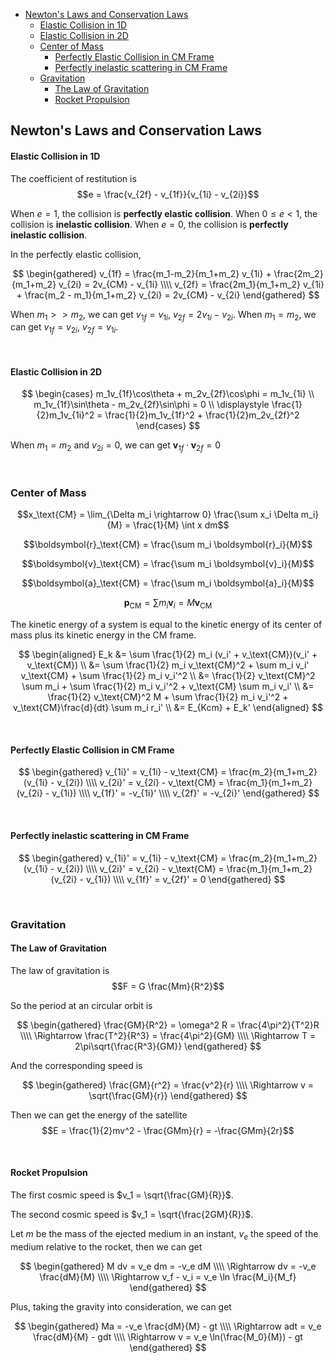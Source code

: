 
- [Newton's Laws and Conservation Laws](#newtons-laws-and-conservation-laws)
    - [Elastic Collision in 1D](#elastic-collision-in-1d)
    - [Elastic Collision in 2D](#elastic-collision-in-2d)
  - [Center of Mass](#center-of-mass)
    - [Perfectly Elastic Collision in CM Frame](#perfectly-elastic-collision-in-cm-frame)
    - [Perfectly inelastic scattering in CM Frame](#perfectly-inelastic-scattering-in-cm-frame)
  - [Gravitation](#gravitation)
    - [The Law of Gravitation](#the-law-of-gravitation)
    - [Rocket Propulsion](#rocket-propulsion)






## Newton's Laws and Conservation Laws
#### Elastic Collision in 1D
The coefficient of restitution is $$e = \frac{v_{2f} - v_{1f}}{v_{1i} - v_{2i}}$$

When $e = 1$, the collision is **perfectly elastic collision**.
When $0 \le e \lt 1$, the collision is **inelastic collision**.
When $e = 0$, the collision is **perfectly inelastic collision**.

In the perfectly elastic collision,

$$
\begin{gathered}
  v_{1f} = \frac{m_1-m_2}{m_1+m_2} v_{1i} + \frac{2m_2}{m_1+m_2} v_{2i} = 2v_{CM} - v_{1i} \\\\
  v_{2f} = \frac{2m_1}{m_1+m_2} v_{1i} + \frac{m_2 - m_1}{m_1+m_2} v_{2i} = 2v_{CM} - v_{2i}
\end{gathered}
$$

When  $m_1 >> m_2$, we can get $v_{1f} = v_{1i}$, $v_{2f} = 2v_{1i} - v_{2i}$.
When  $m_1 = m_2$, we can get $v_{1f} = v_{2i}$, $v_{2f} = v_{1i}$.

<br>

#### Elastic Collision in 2D
$$
\begin{cases}
  m_1v_{1f}\cos\theta + m_2v_{2f}\cos\phi = m_1v_{1i} \\
  m_1v_{1f}\sin\theta - m_2v_{2f}\sin\phi = 0 \\
  \displaystyle \frac{1}{2}m_1v_{1i}^2 = \frac{1}{2}m_1v_{1f}^2 + \frac{1}{2}m_2v_{2f}^2
\end{cases}
$$

When $m_1 = m_2$ and $v_{2i} = 0$, we can get $\boldsymbol{v}_{1f} \cdot \boldsymbol{v}_{2f} = 0$







<br>

### Center of Mass
$$x_\text{CM} = \lim_{\Delta m_i \rightarrow 0} \frac{\sum x_i \Delta m_i}{M} = \frac{1}{M} \int x dm$$

$$\boldsymbol{r}_\text{CM} = \frac{\sum m_i \boldsymbol{r}_i}{M}$$

$$\boldsymbol{v}_\text{CM} = \frac{\sum m_i \boldsymbol{v}_i}{M}$$

$$\boldsymbol{a}_\text{CM} = \frac{\sum m_i \boldsymbol{a}_i}{M}$$

$$\boldsymbol{p}_\text{CM} = \sum m_i\boldsymbol{v}_i = M\boldsymbol{v}_\text{CM}$$

The kinetic energy of a system is equal to the kinetic energy of its center of mass plus its kinetic energy in the CM frame.

$$
\begin{aligned}
  E_k &= \sum \frac{1}{2} m_i (v_i' + v_\text{CM})(v_i' + v_\text{CM}) \\
  &= \sum \frac{1}{2} m_i v_\text{CM}^2 + \sum m_i v_i' v_\text{CM} + \sum \frac{1}{2} m_i v_i'^2 \\
  &= \frac{1}{2} v_\text{CM}^2 \sum m_i + \sum \frac{1}{2} m_i v_i'^2 + v_\text{CM} \sum m_i v_i' \\
  &= \frac{1}{2} v_\text{CM}^2 M + \sum \frac{1}{2} m_i v_i'^2 + v_\text{CM}\frac{d}{dt} \sum m_i r_i' \\
  &= E_{Kcm} + E_k'
\end{aligned}
$$

<br>

#### Perfectly Elastic Collision in CM Frame
$$
\begin{gathered}
  v_{1i}' = v_{1i} - v_\text{CM} = \frac{m_2}{m_1+m_2} (v_{1i} - v_{2i}) \\\\
  v_{2i}' = v_{2i} - v_\text{CM} = \frac{m_1}{m_1+m_2} (v_{2i} - v_{1i}) \\\\
  v_{1f}' = -v_{1i}' \\\\
  v_{2f}' = -v_{2i}'
\end{gathered}
$$

<br>

#### Perfectly inelastic scattering in CM Frame
$$
\begin{gathered}
  v_{1i}' = v_{1i} - v_\text{CM} = \frac{m_2}{m_1+m_2} (v_{1i} - v_{2i}) \\\\
  v_{2i}' = v_{2i} - v_\text{CM} = \frac{m_1}{m_1+m_2} (v_{2i} - v_{1i}) \\\\
  v_{1f}' = v_{2f}' = 0
\end{gathered}
$$








<br>

### Gravitation
#### The Law of Gravitation
The law of gravitation is $$F = G \frac{Mm}{R^2}$$

So the period at an circular orbit is

$$
\begin{gathered}
  \frac{GM}{R^2} = \omega^2 R = \frac{4\pi^2}{T^2}R \\\\
  \Rightarrow \frac{T^2}{R^3} = \frac{4\pi^2}{GM} \\\\
  \Rightarrow T = 2\pi\sqrt{\frac{R^3}{GM}}
\end{gathered}
$$

And the corresponding speed is

$$
\begin{gathered}
  \frac{GM}{r^2} = \frac{v^2}{r} \\\\
  \Rightarrow v = \sqrt{\frac{GM}{r}}
\end{gathered}
$$

Then we can get the energy of the satellite $$E = \frac{1}{2}mv^2 - \frac{GMm}{r} = -\frac{GMm}{2r}$$

<br>

#### Rocket Propulsion
The first cosmic speed is $v_1 = \sqrt{\frac{GM}{R}}$.

The second cosmic speed is $v_1 = \sqrt{\frac{2GM}{R}}$.

Let $m$ be the mass of the ejected medium in an instant, $v_e$ the speed of the medium relative to the rocket, then we can get 

$$
\begin{gathered}
  M dv = v_e dm = -v_e dM \\\\
  \Rightarrow dv = -v_e \frac{dM}{M} \\\\
  \Rightarrow v_f - v_i = v_e \ln \frac{M_i}{M_f}
\end{gathered}
$$

Plus, taking the gravity into consideration, we can get

$$
\begin{gathered}
  Ma = -v_e \frac{dM}{M} - gt \\\\
  \Rightarrow adt = v_e \frac{dM}{M} - gdt \\\\
  \Rightarrow v = v_e \ln(\frac{M_0}{M}) - gt
\end{gathered}
$$





